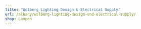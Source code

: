 ```yaml
---
title: "Wolberg Lighting Design & Electrical Supply"
url: /albany/wolberg-lighting-design-und-electrical-supply/
shop: Lampen
---
```

